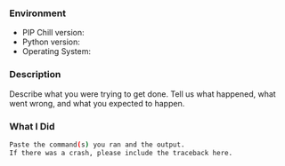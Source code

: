 ### Environment

*   PIP Chill version:
*   Python version:
*   Operating System:

### Description

Describe what you were trying to get done.
Tell us what happened, what went wrong, and what you expected to happen.

### What I Did

```sh
Paste the command(s) you ran and the output.
If there was a crash, please include the traceback here.
```

